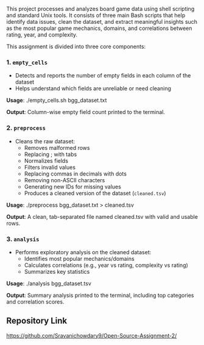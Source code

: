 This project processes and analyzes board game data using shell scripting and standard Unix tools. It consists of three main Bash scripts that help identify data issues, clean the dataset, and extract meaningful insights such as the most popular game mechanics, domains, and correlations between rating, year, and complexity.


This assignment is divided into three core components:

### 1. `empty_cells`
- Detects and reports the number of empty fields in each column of the dataset
- Helps understand which fields are unreliable or need cleaning

 **Usage**:
./empty_cells.sh bgg_dataset.txt

**Output**: Column-wise empty field count printed to the terminal.

### 2. `preprocess`
- Cleans the raw dataset:
  - Removes malformed rows
  - Replacing ; with tabs
  - Normalizes fields
  - Filters invalid values
  - Replacing commas in decimals with dots
  - Removing non-ASCII characters
  - Generating new IDs for missing values
  - Produces a cleaned version of the dataset (`cleaned.tsv`)

 **Usage**:
./preprocess bgg_dataset.txt > cleaned.tsv

**Output**: A clean, tab-separated file named cleaned.tsv with valid and usable rows.

### 3. `analysis` 
- Performs exploratory analysis on the cleaned dataset:
  - Identifies most popular mechanics/domains
  - Calculates correlations (e.g., year vs rating, complexity vs rating)
  - Summarizes key statistics

**Usage**:
./analysis bgg_dataset.tsv

**Output**: Summary analysis printed to the terminal, including top categories and correlation scores.

## Repository Link
https://github.com/Sravanichowdary9/Open-Source-Assignment-2/
